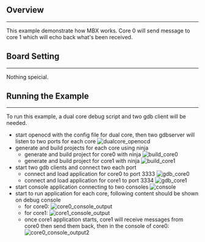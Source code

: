 ## Overview
***
This example demonstrate how MBX works. Core 0 will send message to core 1 which will echo back what's been received.

## Board Setting
***
Nothing speicial.

## Running the Example
***
To run this example, a dual core debug script and two gdb client will be needed.

- start openocd with the config file for dual core, then two gdbserver will listen to two ports for each core
![dualcore_openocd](../../../doc/images/samples/mbx_dualcore_openocd.png)
- generate and build projects for each core using ninja
  - generate and build project for core0 with ninja
  ![build_core0](../../../doc/images/samples/mbx_gen_proj_build_core0.png)
  - generate and build project for core1 with ninja
  ![build_core1](../../../doc/images/samples/mbx_gen_proj_build_core1.png)
- start two gdb clients and connect two each port
  - connect and load application for core0 to port 3333
  ![gdb_core0](../../../doc/images/samples/mbx_gdb_load_core0.png)
  - connect and load application for core1 to port 3334
  ![gdb_core1](../../../doc/images/samples/mbx_gdb_load_core1.png)
- start console application connecting to two consoles
  ![console](../../../doc/images/samples/mbx_console.png)
- start to run application for each core, following content should be shown on debug console
  - for core0:
  ![core0_console_output](../../../doc/images/samples/mbx_core0_console_output.png)
  - for core1:
  ![core1_console_output](../../../doc/images/samples/mbx_core1_console_output.png)
  - once core1 application starts, core1 will receive messages from core0 then send them back, then in the console of core0:
  ![core0_console_output2](../../../doc/images/samples/mbx_core0_console_output2.png)
